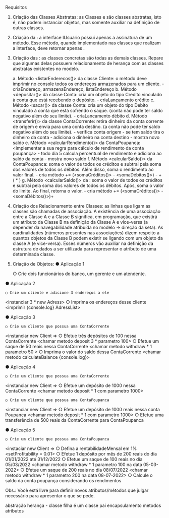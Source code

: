 Requisitos
1. Criação das Classes Abstratas: as Classes <Classe Abstrata Conta> e <Classe Abstrata Pessoa> são classes abstratas, isto é,
não podem instanciar objetos, mas somente auxiliar na definição de outras classes.

2. Criação da <interface IUsuario>: a interface IUsuario possui apenas a assinatura de um
método. Esse método, quando implementado nas classes que realizam a interface, deve
retornar apenas <retunr true>.

3. Criação das <Classes Concretas>: as classes concretas são todas as demais classes. Repare
que algumas delas possuem relacionamento de herança com as classes abstratas existentes
no modelo.

    a. Método <listarEnderecos()> da classe Cliente: o método deve imprimir no console
    todos os endereços armazenados para um cliente.
        - criaEndereço, armazenaEndereço<array de objetos Adress>, listaEndereço
    b. Método <depositar()> da classe Conta: cria um objeto do tipo Credito vinculado à
    conta que está recebendo o depósito.
        - criaLançamento crédito
    c. Método <sacar()> da classe Conta: cria um objeto do tipo Debito vinculado à conta
    que está sofrendo o saque. (conta não pode ter saldo negativo além do seu limite).
        - criaLancamento débito
    d. Método <transferir()> da classe ContaCorrente: retira dinheiro da conta corrente de
    origem e envia para uma conta destino. (a conta não pode ter saldo negativo além
    do seu limite).
        - verifica conta origem
        - se tem saldo tira o dinheiro da conta
        - adiciona o dinheiro na conta destino
        - mostra novo saldo
    e. Método <calcularRendimento()> da ContaPoupanca: 
    <implementar a sua regra para cálculo de rendimento da conta poupança>
        - todo dia 5 calcula percentual de rendimento e adiciona ao saldo da conta
        - mostra novo saldo
    f. Método <calcularSaldo()> da ContaPoupanca: soma o valor de todos os créditos e
    subtrai pela soma dos valores de todos os débitos. Além disso, soma o rendimento
    ao valor final.
        - cria método <saldo> += (<somaCréditos()> - <somaDébitos()>) 
        - <saldoParcial> + (<saldoParcial> * <percentualRendimento>)
    g. Método <calcularSaldo()> da <ContaCorrente>: soma o valor de todos os créditos e
    subtrai pela soma dos valores de todos os débitos. Após, soma o valor do limite. Ao
    final, retorna o valor.
        - cria método <saldo> += (<somaCréditos()> - <somaDébitos()>)+<limite>
4. Criação dos Relacionamento entre Classes: as linhas que ligam as classes são chamadas de associação. 
A existência de uma associação entre a Classe A e a Classe B significa, em programação, que existirá um 
atributo da Classe B na definição da Classe A e vice-versa (a depender da navegabilidade atribuída no 
modelo → direção da seta). 
As cardinalidades (números presentes nas associações) dizem respeito a quantos objetos da Classe B podem
existir se ligando com um objeto da classe A (e vice-versa).
Esses números vão auxiliar na definição da estrutura de dados a ser utilizada para representar o atributo de uma determinada classe.

5. Criação de Objetos:
● Aplicação 1

    ○ Crie dois funcionários do banco, um gerente e um atendente.
<instanciar new Employee>

● Aplicação 2

    ○ Crie um cliente e adicione 3 endereços a ele
<instanciar 3 * new Adress>
    ○ Imprima os endereços desse cliente
<imprimir {console.log} AdressList>

● Aplicação 3

    ○ Crie um cliente que possua uma ContaCorrente
<instanciar new Client => <new CheckingAccount>
    ○ Efetue três depósitos de 100 nessa ContaCorrente
<chamar metodo deposit 3 * parametro 100>
    ○ Efetue um saque de 50 reais nessa ContaCorrente
<chamar metodo withdraw * 1 parametro 50 >
    ○ Imprima o valor do saldo dessa ContaCorrente
<chamar metodo calculateBalance {console.log}>

● Aplicação 4

    ○ Crie um cliente que possua uma ContaCorrente
<instanciar new Client => <new CheckingAccount>
    ○ Efetue um depósito de 1000 nessa ContaCorrente
<chamar metodo deposit * 1 com parametro 1000>

    ○ Crie um cliente que possua uma ContaPoupanca
<instanciar new Client => <new SavingsAccount> 
    ○ Efetue um depósito de 1000 reais nessa conta Poupanca
<chamar metodo deposit * 1 com parametro 1000></chamar>
    ○ Efetue uma transferência de 500 reais da ContaCorrente para ContaPoupanca
<chamar metodo transfer sai da CheckingAccount vai para SavingsAccount>

● Aplicação 5

    ○ Crie um cliente que possua uma ContaPoupanca
<instaciar new Client => <new SavingsAccount>
    ○ Defina a rentabilidadeMensal em 1%
<setProfitability = 0.01>
    ○ Efetue 1 depósito por mês de 200 reais do dia 01/01/2022 até 31/12/2022
<criar metodo depositoMensal = 200 por um determinado periodo>
    ○ Efetue um saque de 100 reais no dia 05/03/2022
<chamar metodo withdraw * 1 parametro 100 na data 05-03-2022>
    ○ Efetue um saque de 200 reais no dia 08/07/2022
<chamar metodo withdraw * 1 parametro 200 na data 08-07-2022>
    ○ Calcule o saldo da conta poupança considerando os rendimentos
<chamar metodo calculateBalance> <somar os rendimentos acumulados>

Obs.: Você está livre para definir novos atributos/métodos que julgar necessário para apresentar o
que se pede.

abstração
herança - classe filha é um classe pai
encapsulamento
metodos
atributos
